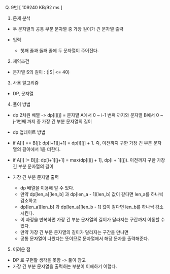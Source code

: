 Q. 9번 [ 109240 KB/92 ms ]

1. 문제 분석
- 두 문자열의 공통 부분 문자열 중 가장 길이가 긴 문자열 출력

- 입력
  - 첫째 줄과 둘째 줄에 두 문자열이 주어진다.

2. 제약조건
- 문자열 S의 길이 : (|S| <= 40)

3. 사용 알고리즘
- DP, 문자열

4. 풀이 방법
- dp 2차원 배열 -> dp[i][j] = 문자열 A에서 0 ~ i-1 번째 까지와 문자열 B에서 0 ~ j-1번째 까지 중 가장 긴 부분 문자열의 길이
- dp 업데이트 방법
- if A[i] == B[j]: dp[i+1][j+1] = dp[i][j] + 1. 즉, 이전까지 구한 가장 긴 부분 문자열의 길이에서 1을 더한다.
- if A[i] != B[j]: dp[i+1][j+1] = max(dp[i][j + 1], dp[i + 1][j]). 이전까지 구한 가장 긴 부분 문자열의 길이

- 가장 긴 부분 문자열 출력
  - dp 배열을 이용해 알 수 있다.
  - 만약 dp[len_a][len_b] 과 dp[len_a - 1][len_b] 값이 같다면 len_a를 하나씩 감소하고 
  - dp[len_a][len_b] 과 dp[len_a][len_b - 1] 값이 같다면 len_b를 하나씩 감소시킨다. 
  - 이 과정을 반복하면 가장 긴 부분 문자열의 길이가 달라지는 구간까지 이동할 수 있다. 
  - 만약 가장 긴 부분 문자열의 길이가 달라지는 구간을 만나면 
  - 공통 문자열이 나왔다는 뜻이므로 문자열에서 해당 문자를 출력해준다. 

5. 어려운 점
- DP 로 구현할 생각을 못함 -> 풀이 참고
- 가장 긴 부분 문자열을 출력하는 부분이 이해하기 어렵다.